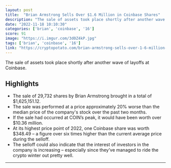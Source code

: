```yaml
---
layout: post
title:  "Brian Armstrong Sells Over $1.6 Million in Coinbase Shares"
description: "The sale of assets took place shortly after another wave of layoffs at Coinbase."
date: "2022-11-18 10:10:30"
categories: ['brian', 'coinbase', '16']
score: 91
image: "https://i.imgur.com/3d0Z4kP.jpg"
tags: ['brian', 'coinbase', '16']
link: "https://cryptopotato.com/brian-armstrong-sells-over-1-6-million-in-coinbase-shares/"
---
```


The sale of assets took place shortly after another wave of layoffs at Coinbase.

## Highlights

- The sale of 29,732 shares by Brian Armstrong brought in a total of $1,625,151.12.
- The sale was performed at a price approximately 20% worse than the median price of the company's stock over the past two months.
- If the sale had occurred at COIN’s peak, it would have been worth over $10.36 million.
- At its highest price point of 2022, one Coinbase share was worth $348.49 – a figure over six times higher than the current average price during the selloff.
- The selloff could also indicate that the interest of investors in the company is increasing – especially since they’ve managed to ride the crypto winter out pretty well.

---
